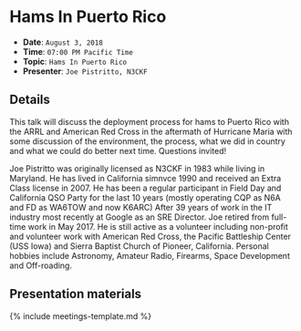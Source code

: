 # Hams In Puerto Rico

* **Date**: `August 3, 2018`
* **Time**: `07:00 PM Pacific Time`
* **Topic**: `Hams In Puerto Rico`
* **Presenter**: `Joe Pistritto, N3CKF`

## Details

This talk will discuss the deployment process for hams to Puerto Rico with the ARRL and American Red Cross in the aftermath of Hurricane Maria with some discussion of the environment, the process, what we did in country and what we could do better next time. Questions invited!

Joe Pistritto was originally licensed as N3CKF in 1983 while living in Maryland. He has lived in California simnvce 1990 and received an Extra Class license in 2007. He has been a regular participant in Field Day and California QSO Party for the last 10 years (mostly operating CQP as N6A and FD as WA6TOW and now K6ARC) After 39 years of work in the IT industry most recently at Google as an SRE Director. Joe retired from full-time work in May 2017. He is still active as a volunteer including non-profit and volunteer work with American Red Cross, the Pacific Battleship Center (USS Iowa) and Sierra Baptist Church of Pioneer, California. Personal hobbies include Astronomy, Amateur Radio, Firearms, Space Development and Off-roading.

## Presentation materials

{% include meetings-template.md %}

